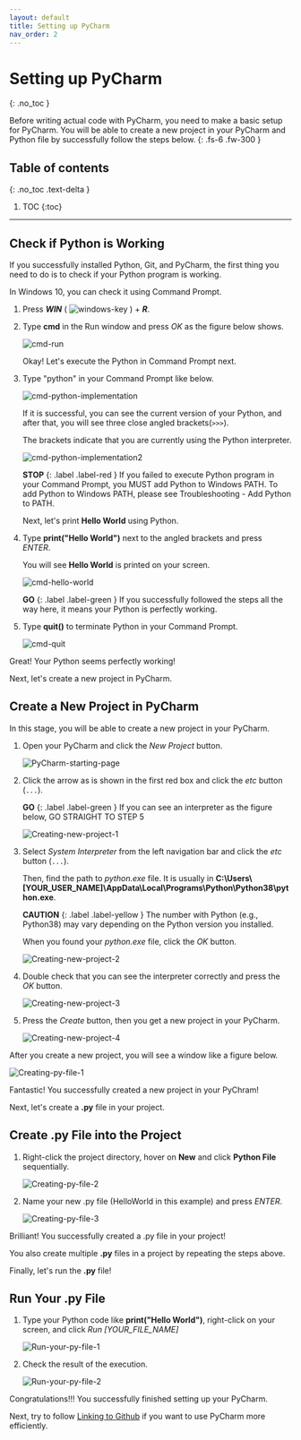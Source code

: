 ```yaml
---
layout: default
title: Setting up PyCharm
nav_order: 2
---
```


# Setting up PyCharm
{: .no_toc }


Before writing actual code with PyCharm, you need to make a basic setup for PyCharm.
You will be able to create a new project in your PyCharm and Python file by successfully follow the steps below.
{: .fs-6 .fw-300 }

## Table of contents
{: .no_toc .text-delta }

1. TOC
{:toc}

---

## Check if Python is Working
If you successfully installed Python, Git, and PyCharm, the first thing you need to do is to check if your Python program is working.

In Windows 10, you can check it using Command Prompt.

1. Press ***WIN*** ( ![windows-key](https://github.com/harryseo1992/Pycharm-For-Dummies/blob/gh-pages/assets/images/windows_logo.png?raw=true "windows key") ) + ***R***.

2. Type **cmd** in the Run window and press *OK* as the figure below shows.

    ![cmd-run](https://github.com/harryseo1992/Pycharm-For-Dummies/blob/gh-pages/assets/images/run_cmd.png?raw=true "Run cmd")
    
    Okay! Let's execute the Python in Command Prompt next.

3. Type "python" in your Command Prompt like below.

    ![cmd-python-implementation](https://github.com/harryseo1992/Pycharm-For-Dummies/blob/gh-pages/assets/images/1.cmd_python_implementation.png?raw=true "Python implementation in cmd")
    
    If it is successful, you can see the current version of your Python, and after that, you will see three close angled brackets(```>>>```).
    
    The brackets indicate that you are currently using the Python interpreter.

    ![cmd-python-implementation2](https://github.com/harryseo1992/Pycharm-For-Dummies/blob/gh-pages/assets/images/2.cmd_python_implementation_2.png?raw=true "Python implementation in cmd")
    
    **STOP**
    {: .label .label-red }
        If you failed to execute Python program in your Command Prompt, you MUST add Python to Windows PATH.
        To add Python to Windows PATH, please see Troubleshooting - Add Python to PATH.
    
    Next, let's print **Hello World** using Python.

4. Type **print("Hello World")** next to the angled brackets and press *ENTER*.

    You will see **Hello World** is printed on your screen.

    ![cmd-hello-world](https://github.com/harryseo1992/Pycharm-For-Dummies/blob/gh-pages/assets/images/3.cmd_hello_world.png?raw=true "Print hello world in cmd")

    **GO**
    {: .label .label-green }
        If you successfully followed the steps all the way here, it means your Python is perfectly working.

5. Type **quit()** to terminate Python in your Command Prompt.

    ![cmd-quit](https://github.com/harryseo1992/Pycharm-For-Dummies/blob/gh-pages/assets/images/4.cmd_quit().png?raw=true "Quit Python from cmd")

Great! Your Python seems perfectly working!

Next, let's create a new project in PyCharm.

## Create a New Project in PyCharm
In this stage, you will be able to create a new project in your PyCharm.

1. Open your PyCharm and click the *New Project* button.

    ![PyCharm-starting-page](https://github.com/harryseo1992/Pycharm-For-Dummies/blob/gh-pages/assets/images/5.PyCharm_Starting_Page.png?raw=true "PyCharm starting page")

2. Click the arrow as is shown in the first red box and click the *etc* button (```...```).
    
    **GO**
    {: .label .label-green }
        If you can see an interpreter as the figure below, GO STRAIGHT TO STEP 5

    ![Creating-new-project-1](https://github.com/harryseo1992/Pycharm-For-Dummies/blob/gh-pages/assets/images/7.click_down_arrow.png?raw=true "Creating new project")

3. Select *System Interpreter* from the left navigation bar and click the *etc* button (```...```).

    Then, find the path to *python.exe* file. It is usually in **C:\Users\\\[YOUR_USER_NAME\]\AppData\Local\Programs\Python\Python38\python.exe**.

    **CAUTION**
    {: .label .label-yellow }
        The number with Python (e.g., Python38) may vary depending on the Python version you installed.

    When you found your *python.exe* file, click the *OK* button.

    ![Creating-new-project-2](https://github.com/harryseo1992/Pycharm-For-Dummies/blob/gh-pages/assets/images/8.find_interpreter.png?raw=true "Creating new project 2")

4. Double check that you can see the interpreter correctly and press the *OK* button.

    ![Creating-new-project-3](https://github.com/harryseo1992/Pycharm-For-Dummies/blob/gh-pages/assets/images/9.Interpreter_found.png?raw=true "Creating new project 3")

5. Press the *Create* button, then you get a new project in your PyCharm.

    ![Creating-new-project-4](https://github.com/harryseo1992/Pycharm-For-Dummies/blob/gh-pages/assets/images/10.create_new_project.png?raw=true "Creating new project 4")
    
After you create a new project, you will see a window like a figure below.

![Creating-py-file-1](https://github.com/harryseo1992/Pycharm-For-Dummies/blob/gh-pages/assets/images/11.first_window_after_creating_project.png?raw=true "Createing py file 1")

Fantastic! You successfully created a new project in your PyChram!

Next, let's create a **.py** file in your project.

## Create .py File into the Project
1. Right-click the project directory, hover on **New** and click **Python File** sequentially.

    ![Creating-py-file-2](https://github.com/harryseo1992/Pycharm-For-Dummies/blob/gh-pages/assets/images/12.create_new_python_file.png?raw=true "Createing py file 2")

2. Name your new .py file (HelloWorld in this example) and press *ENTER*.

    ![Creating-py-file-3](https://github.com/harryseo1992/Pycharm-For-Dummies/blob/gh-pages/assets/images/13.creating_py_file.png?raw=true "Createing py file 3")
    
Brilliant! You successfully created a .py file in your project!

You also create multiple **.py** files in a project by repeating the steps above.

Finally, let's run the **.py** file!

## Run Your .py File

1. Type your Python code like **print("Hello World")**, right-click on your screen, and click *Run \[YOUR_FILE_NAME\]*

    ![Run-your-py-file-1](https://github.com/harryseo1992/Pycharm-For-Dummies/blob/gh-pages/assets/images/14.run_py_file.png?raw=true "Run your py file 1")

2. Check the result of the execution.

    ![Run-your-py-file-2](https://github.com/harryseo1992/Pycharm-For-Dummies/blob/gh-pages/assets/images/15.after_run.png?raw=true "Run your py file 2")

Congratulations!!! You successfully finished setting up your PyCharm.

Next, try to follow [Linking to Github](https://harryseo1992.github.io/Pycharm-For-Dummies/docs/ui-components) if you want to use PyCharm more efficiently.
